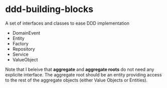 # ddd-building-blocks
A set of interfaces and classes to ease DDD implementation

* DomainEvent
* Entity
* Factory
* Repository
* Service
* ValueObject

Note that I beleive that <b>aggregate</b> and <b>aggregate roots</b> do not need any explicite interface. The aggregate root should be an entity providing access to the rest of the aggregate objects (either Value Objects or Entities). 
